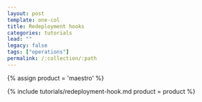 ```yaml
---
layout: post
template: one-col
title: Redeployment hooks
categories: tutorials
lead: ""
legacy: false
tags: ["operations"]
permalink: /:collection/:path
---
```


{% assign product = 'maestro' %}

{% include tutorials/redeployment-hook.md product = product %}